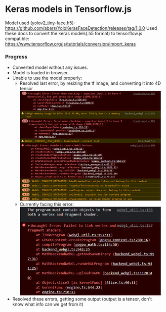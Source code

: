 # Keras models in Tensorflow.js

Model used (yolov2_tiny-face.h5): https://github.com/abars/YoloKerasFaceDetection/releases/tag/1.0.0
Used these docs to convert the keras models(.h5 format) to tensorflow.js compatible: https://www.tensorflow.org/js/tutorials/conversion/import_keras

### Progress
- Converted model without any issues.
- Model is loaded in browser.
- Unable to use the model properly: 
  - Resolved last error, by resizing the tf image, and converting it into 4D tensor
  ![Last Error](./screenshots/previous_error.png)
  - Currently facing this error:
  ![Error Screenshot](./screenshots/current_error.png)
- Resolved these errors, getting some output (output is a tensor, don't know what info can we get from it)